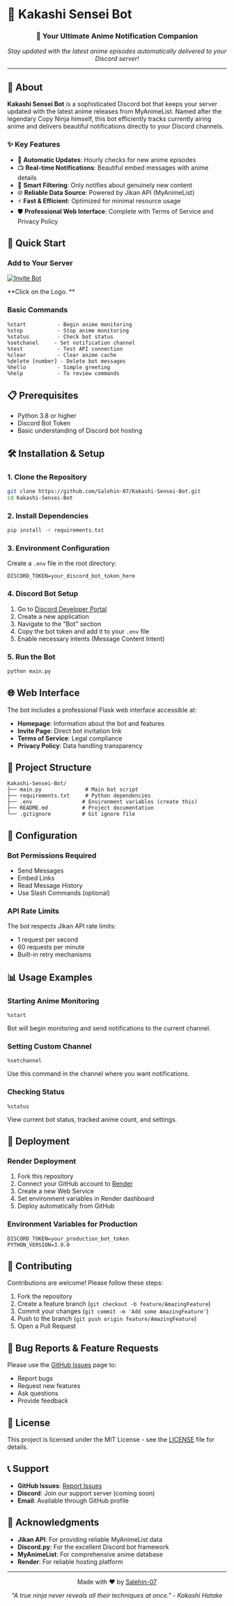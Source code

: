 # 🍥 Kakashi Sensei Bot

<div align="center">
  <h3>🎌 Your Ultimate Anime Notification Companion</h3>
  <p><em>Stay updated with the latest anime episodes automatically delivered to your Discord server!</em></p>
</div>

---

## 📖 About

**Kakashi Sensei Bot** is a sophisticated Discord bot that keeps your server updated with the latest anime releases from MyAnimeList. Named after the legendary Copy Ninja himself, this bot efficiently tracks currently airing anime and delivers beautiful notifications directly to your Discord channels.

### ✨ Key Features

- 🔄 **Automatic Updates**: Hourly checks for new anime episodes
- 📺 **Real-time Notifications**: Beautiful embed messages with anime details
- 🎯 **Smart Filtering**: Only notifies about genuinely new content
- 🌐 **Reliable Data Source**: Powered by Jikan API (MyAnimeList)
- ⚡ **Fast & Efficient**: Optimized for minimal resource usage
- 🛡️ **Professional Web Interface**: Complete with Terms of Service and Privacy Policy

## 🚀 Quick Start

### Add to Your Server
[![Invite Bot](https://encrypted-tbn0.gstatic.com/images?q=tbn:ANd9GcS4QwbkUJoui5W95abZaxCiJlyvErxYZLVSiA&usqp=CAU)](https://discord.com/oauth2/authorize?client_id=1386331041782042735&permissions=0&integration_type=0&scope=bot)

**Click on the Logo. **
### Basic Commands
```
%start          - Begin anime monitoring
%stop           - Stop anime monitoring
%status         - Check bot status
%setchanel     - Set notification channel
%test           - Test API connection
%clear          - Clear anime cache
%delete [number] - Delete bot messages
%hello          - Simple greeting
%help           - To review commands 
```

## 📋 Prerequisites

- Python 3.8 or higher
- Discord Bot Token
- Basic understanding of Discord bot hosting

## 🛠️ Installation & Setup

### 1. Clone the Repository
```bash
git clone https://github.com/Salehin-07/Kakashi-Sensei-Bot.git
cd Kakashi-Sensei-Bot
```

### 2. Install Dependencies
```bash
pip install -r requirements.txt
```

### 3. Environment Configuration
Create a `.env` file in the root directory:
```env
DISCORD_TOKEN=your_discord_bot_token_here
```

### 4. Discord Bot Setup
1. Go to [Discord Developer Portal](https://discord.com/developers/applications)
2. Create a new application
3. Navigate to the "Bot" section
4. Copy the bot token and add it to your `.env` file
5. Enable necessary intents (Message Content Intent)

### 5. Run the Bot
```bash
python main.py
```

## 🌐 Web Interface

The bot includes a professional Flask web interface accessible at:
- **Homepage**: Information about the bot and features
- **Invite Page**: Direct bot invitation link
- **Terms of Service**: Legal compliance
- **Privacy Policy**: Data handling transparency

## 📁 Project Structure

```
Kakashi-Sensei-Bot/
├── main.py              # Main bot script
├── requirements.txt     # Python dependencies
├── .env                # Environment variables (create this)
├── README.md           # Project documentation
└── .gitignore          # Git ignore file
```

## 🔧 Configuration

### Bot Permissions Required
- Send Messages
- Embed Links
- Read Message History
- Use Slash Commands (optional)

### API Rate Limits
The bot respects Jikan API rate limits:
- 1 request per second
- 60 requests per minute
- Built-in retry mechanisms

## 📊 Usage Examples

### Starting Anime Monitoring
```
%start
```
Bot will begin monitoring and send notifications to the current channel.

### Setting Custom Channel
```
%setchannel
```
Use this command in the channel where you want notifications.

### Checking Status
```
%status
```
View current bot status, tracked anime count, and settings.

## 🚀 Deployment

### Render Deployment
1. Fork this repository
2. Connect your GitHub account to [Render](https://render.com)
3. Create a new Web Service
4. Set environment variables in Render dashboard
5. Deploy automatically from GitHub

### Environment Variables for Production
```env
DISCORD_TOKEN=your_production_bot_token
PYTHON_VERSION=3.9.0
```

## 🤝 Contributing

Contributions are welcome! Please follow these steps:

1. Fork the repository
2. Create a feature branch (`git checkout -b feature/AmazingFeature`)
3. Commit your changes (`git commit -m 'Add some AmazingFeature'`)
4. Push to the branch (`git push origin feature/AmazingFeature`)
5. Open a Pull Request

## 🐛 Bug Reports & Feature Requests

Please use the [GitHub Issues](https://github.com/Salehin-07/Kakashi-Sensei-Bot/issues) page to:
- Report bugs
- Request new features
- Ask questions
- Provide feedback

## 📄 License

This project is licensed under the MIT License - see the [LICENSE](https://github.com/Salehin-07/Kakashi-Sensei-Bot/blob/main/LICENSE) file for details.

## 📞 Support

- **GitHub Issues**: [Report Issues](https://github.com/Salehin-07/Kakashi-Sensei-Bot/issues)
- **Discord**: Join our support server (coming soon)
- **Email**: Available through GitHub profile

## 🙏 Acknowledgments

- **Jikan API**: For providing reliable MyAnimeList data
- **Discord.py**: For the excellent Discord bot framework
- **MyAnimeList**: For comprehensive anime database
- **Render**: For reliable hosting platform

---

<div align="center">
  <p>Made with ❤️ by <a href="https://github.com/Salehin-07">Salehin-07</a></p>
  <p><em>"A true ninja never reveals all their techniques at once." - Kakashi Hatake</em></p>
</div>

